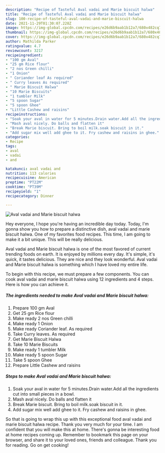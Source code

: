 ```yaml
---
description: "Recipe of Tasteful Aval vadai and Marie biscuit halwa"
title: "Recipe of Tasteful Aval vadai and Marie biscuit halwa"
slug: 100-recipe-of-tasteful-aval-vadai-and-marie-biscuit-halwa
date: 2021-11-29T01:30:07.228Z
image: https://img-global.cpcdn.com/recipes/e26d6b9aab1b12a7/680x482cq70/aval-vadai-and-marie-biscuit-halwa-recipe-main-photo.jpg
thumbnail: https://img-global.cpcdn.com/recipes/e26d6b9aab1b12a7/680x482cq70/aval-vadai-and-marie-biscuit-halwa-recipe-main-photo.jpg
cover: https://img-global.cpcdn.com/recipes/e26d6b9aab1b12a7/680x482cq70/aval-vadai-and-marie-biscuit-halwa-recipe-main-photo.jpg
author: Mathilda Parker
ratingvalue: 4.7
reviewcount: 3217
recipeingredient:
- "100 gm Aval"
- "25 gm Rice flour"
- "2 nos Green chilli"
- "1 Onion"
- " Coriander leaf As required"
- " Curry leaves As required"
- " Marie Biscuit Halwa"
- "10 Marie Biscuits"
- "1 tumbler Milk"
- "5 spoon Sugar"
- "5 spoon Ghee"
- "Little Cashew and raisins"
recipeinstructions:
- "Soak your aval in water for 5 minutes.Drain water.Add all the ingredients cut into small pieces in a bowl."
- "Mash aval nicely. Do balls and flatten it"
- "Break Marie biscuit. Bring to boil milk.soak biscuit in it."
- "Add sugar mix well add ghee to it. Fry cashew and raisins in ghee."
categories:
- Recipe
tags:
- aval
- vadai
- and

katakunci: aval vadai and 
nutrition: 113 calories
recipecuisine: American
preptime: "PT22M"
cooktime: "PT39M"
recipeyield: "1"
recipecategory: Dinner

---
```



![Aval vadai and Marie biscuit halwa](https://img-global.cpcdn.com/recipes/e26d6b9aab1b12a7/680x482cq70/aval-vadai-and-marie-biscuit-halwa-recipe-main-photo.jpg)

Hey everyone, I hope you're having an incredible day today. Today, I'm gonna show you how to prepare a distinctive dish, aval vadai and marie biscuit halwa. One of my favorites food recipes. This time, I am going to make it a bit unique. This will be really delicious.

Aval vadai and Marie biscuit halwa is one of the most favored of current trending foods on earth. It is enjoyed by millions every day. It's simple, it's quick, it tastes delicious. They are nice and they look wonderful. Aval vadai and Marie biscuit halwa is something which I have loved my entire life.




To begin with this recipe, we must prepare a few components. You can cook aval vadai and marie biscuit halwa using 12 ingredients and 4 steps. Here is how you can achieve it.

<!--inarticleads1-->

##### The ingredients needed to make Aval vadai and Marie biscuit halwa:

1. Prepare 100 gm Aval
1. Get 25 gm Rice flour
1. Make ready 2 nos Green chilli
1. Make ready 1 Onion
1. Make ready  Coriander leaf. As required
1. Take  Curry leaves. As required
1. Get  Marie Biscuit Halwa
1. Take 10 Marie Biscuits
1. Make ready 1 tumbler Milk
1. Make ready 5 spoon Sugar
1. Take 5 spoon Ghee
1. Prepare Little Cashew and raisins




<!--inarticleads2-->

##### Steps to make Aval vadai and Marie biscuit halwa:

1. Soak your aval in water for 5 minutes.Drain water.Add all the ingredients cut into small pieces in a bowl.
1. Mash aval nicely. Do balls and flatten it
1. Break Marie biscuit. Bring to boil milk.soak biscuit in it.
1. Add sugar mix well add ghee to it. Fry cashew and raisins in ghee.




So that is going to wrap this up with this exceptional food aval vadai and marie biscuit halwa recipe. Thank you very much for your time. I am confident that you will make this at home. There's gonna be interesting food at home recipes coming up. Remember to bookmark this page on your browser, and share it to your loved ones, friends and colleague. Thank you for reading. Go on get cooking!
